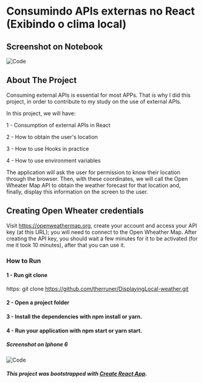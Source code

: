 # Consumindo APIs externas no React (Exibindo o clima local)

## Screenshot on Notebook
![Code ](https://github.com/therruner/previsaoDoTempoReact/blob/master/webSit%20(2).png)

## About The Project

Consuming external APIs is essential for most APPs. That is why I did this project, in order to contribute to my study on the use of external APIs.

In this project, we will have:

1 - Consumption of external APIs in React

2 - How to obtain the user's location

3 - How to use Hooks in practice

4 - How to use environment variables

The application will ask the user for permission to know their location through the browser. Then, with these coordinates, we will call the Open Wheater Map API to obtain the weather forecast for that location and, finally, display this information on the screen to the user.

## Creating Open Wheater credentials

Visit https://openweathermap.org, create your account and access your API key (at this URL); you will need to connect to the Open Wheather Map.
After creating the API key, you should wait a few minutes for it to be activated (for me it took 10 minutes), after that you can use it.


### How to Run

#### 1 - Run git clone

https: git clone https://github.com/therruner/DisplayingLocal-weather.git

#### 2 - Open a project folder

#### 3 - Install the dependencies with npm install or yarn.

#### 4 - Run your application with npm start or yarn start.

##### Screenshot on Iphone 6
![Code ](https://github.com/therruner/previsaoDoTempoReact/blob/master/IphoneWeather%20(1).png)  


##### This project was bootstrapped with [Create React App](https://github.com/facebook/create-react-app).



